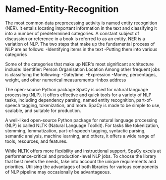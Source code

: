 # Named-Entity-Recognition
The most common data preprocessing activity is named entity recognition (NER). It entails locating important information in the text and classifying it into a number of predetermined categories. A constant subject of discussion or reference in a book is referred to as an entity.
NER is a variation of NLP.
The two steps that make up the fundamental process of NLP are as follows:
-Identifying items in the text
-Putting them into various categories

Some of the categories that make up NER's most significant architecture include:
Identifier: Person Organisation Location
Among other frequent jobs is classifying the following:
-Date/time.
-Expression
-Money, percentages, weight, and other numerical measurements
-Inbox address

The open-source Python package SpaCy is used for natural language processing (NLP). It offers effective and quick tools for a variety of NLP tasks, including dependency parsing, named entity recognition, part-of-speech tagging, tokenization, and more. SpaCy is made to be simple to use, scalable, and suitable for production.

A well-liked open-source Python package for natural language processing (NLP) is called NLTK (Natural Language Toolkit). For tasks like tokenization, stemming, lemmatization, part-of-speech tagging, syntactic parsing, semantic analysis, machine learning, and others, it offers a wide range of tools, resources, and features.

While NLTK offers more flexibility and instructional support, SpaCy excels at performance-critical and production-level NLP jobs. To choose the library that best meets the needs, take into account the unique requirements and priorities. Utilising the advantages of both libraries for various components of NLP pipeline may occasionally be advantageous.
